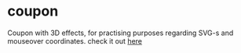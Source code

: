 # coupon
Coupon with 3D effects, for practising purposes regarding SVG-s and mouseover coordinates.
check it out <a href="https://coupon-two.vercel.app"> here </a>
